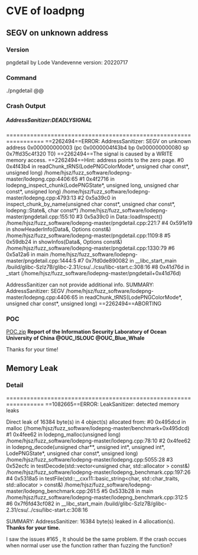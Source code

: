 # CVE of loadpng

## SEGV on unknown address

### Version
pngdetail by Lode Vandevenne
version: 20220717
### Command
./pngdetail @@
### Crash Output
##### AddressSanitizer:DEADLYSIGNAL
=================================================================
==2262494==ERROR: AddressSanitizer: SEGV on unknown address 0x000000000003 (pc 0x0000004f43b4 bp 0x000000000080 sp 0x7ffd35c4f320 T0)
==2262494==The signal is caused by a WRITE memory access.
==2262494==Hint: address points to the zero page.
    #0 0x4f43b4 in readChunk_tRNS(LodePNGColorMode*, unsigned char const*, unsigned long) /home/hjsz/fuzz_software/lodepng-master/lodepng.cpp:4406:65
    #1 0x4f2716 in lodepng_inspect_chunk(LodePNGState*, unsigned long, unsigned char const*, unsigned long) /home/hjsz/fuzz_software/lodepng-master/lodepng.cpp:4793:13
    #2 0x5a39c0 in inspect_chunk_by_name(unsigned char const*, unsigned char const*, lodepng::State&, char const*) /home/hjsz/fuzz_software/lodepng-master/pngdetail.cpp:155:10
    #3 0x5a39c0 in Data::loadInspect() /home/hjsz/fuzz_software/lodepng-master/pngdetail.cpp:221:7
    #4 0x591e19 in showHeaderInfo(Data&, Options const&) /home/hjsz/fuzz_software/lodepng-master/pngdetail.cpp:1109:8
    #5 0x59db24 in showInfos(Data&, Options const&) /home/hjsz/fuzz_software/lodepng-master/pngdetail.cpp:1330:79
    #6 0x5a12a6 in main /home/hjsz/fuzz_software/lodepng-master/pngdetail.cpp:1444:5
    #7 0x7fd0de890082 in __libc_start_main /build/glibc-SzIz7B/glibc-2.31/csu/../csu/libc-start.c:308:16
    #8 0x41d76d in _start (/home/hjsz/fuzz_software/lodepng-master/pngdetail+0x41d76d)

AddressSanitizer can not provide additional info.
SUMMARY: AddressSanitizer: SEGV /home/hjsz/fuzz_software/lodepng-master/lodepng.cpp:4406:65 in readChunk_tRNS(LodePNGColorMode*, unsigned char const*, unsigned long)
==2262494==ABORTING
### POC
[POC.zip](https://github.com/lvandeve/lodepng/files/9843228/POC.zip)
**Report of the Information Security Laboratory of Ocean University of China @OUC_ISLOUC @OUC_Blue_Whale**

Thanks for your time!



## Memory Leak

### Detail
=================================================================
==1082665==ERROR: LeakSanitizer: detected memory leaks

Direct leak of 16384 byte(s) in 4 object(s) allocated from:
    #0 0x495dcd in malloc (/home/hjsz/fuzz_software/lodepng-master/benchmark+0x495dcd)
    #1 0x4fee62 in lodepng_malloc(unsigned long) /home/hjsz/fuzz_software/lodepng-master/lodepng.cpp:78:10
    #2 0x4fee62 in lodepng_decode(unsigned char**, unsigned int*, unsigned int*, LodePNGState*, unsigned char const*, unsigned long) /home/hjsz/fuzz_software/lodepng-master/lodepng.cpp:5055:28
    #3 0x52ecfc in testDecode(std::vector<unsigned char, std::allocator<unsigned char> > const&) /home/hjsz/fuzz_software/lodepng-master/lodepng_benchmark.cpp:197:26
    #4 0x5318a5 in testFile(std::__cxx11::basic_string<char, std::char_traits<char>, std::allocator<char> > const&) /home/hjsz/fuzz_software/lodepng-master/lodepng_benchmark.cpp:261:5
    #5 0x533b28 in main /home/hjsz/fuzz_software/lodepng-master/lodepng_benchmark.cpp:312:5
    #6 0x7f6fd43cf082 in __libc_start_main /build/glibc-SzIz7B/glibc-2.31/csu/../csu/libc-start.c:308:16

SUMMARY: AddressSanitizer: 16384 byte(s) leaked in 4 allocation(s).
**Thanks for your time.**

I saw the issues #165 , It should be the same problem. If the crash occues when normal user use the function rather than fuzzing the function?
